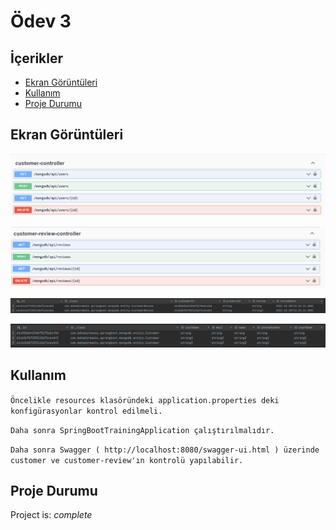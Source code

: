 # Ödev 3

## İçerikler
* [Ekran Görüntüleri](#ekran-görüntüleri)
* [Kullanım](#kullanım)
* [Proje Durumu](#proje-durumu)


## Ekran Görüntüleri
![Example screenshot](./img/1.PNG)

![Example screenshot](./img/2.PNG)

![Example screenshot](./img/3.PNG)

![Example screenshot](./img/4.PNG)
<!-- If you have screenshots you'd like to share, include them here. -->


## Kullanım

`Öncelikle resources klasöründeki application.properties deki konfigürasyonlar kontrol edilmeli.`

`Daha sonra SpringBootTrainingApplication çalıştırılmalıdır.`

`Daha sonra Swagger ( http://localhost:8080/swagger-ui.html ) üzerinde customer ve customer-review'ın kontrolü yapılabilir.`


## Proje Durumu
Project is: _complete_


